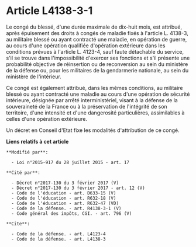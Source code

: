 # Article L4138-3-1

Le congé du blessé, d'une durée maximale de dix-huit mois, est attribué, après épuisement des droits à congés de maladie
fixés à l'article L. 4138-3, au militaire blessé ou ayant contracté une maladie, en opération de guerre, au cours d'une
opération qualifiée d'opération extérieure dans les conditions prévues à l'article L. 4123-4, sauf faute détachable du
service, s'il se trouve dans l'impossibilité d'exercer ses fonctions et s'il présente une probabilité objective de
réinsertion ou de reconversion au sein du ministère de la défense ou, pour les militaires de la gendarmerie nationale, au
sein du ministère de l'intérieur. 

Ce congé est également attribué, dans les mêmes conditions, au militaire blessé ou ayant contracté une maladie au cours d'une
opération de sécurité intérieure, désignée par arrêté interministériel, visant à la défense de la souveraineté de la France
ou à la préservation de l'intégrité de son territoire, d'une intensité et d'une dangerosité particulières, assimilables à
celles d'une opération extérieure.  

Un décret en Conseil d'Etat fixe les modalités d'attribution de ce congé.

**Liens relatifs à cet article**

	**Modifié par**:

	  - Loi n°2015-917 du 28 juillet 2015 - art. 17

	**Cité par**:

	  - Décret n°2017-130 du 3 février 2017 (V)
	  - Décret n°2017-130 du 3 février 2017 - art. 12 (V)
	  - Code de l'éducation - art. D633-15 (V)
	  - Code de l'éducation - art. R632-18 (V)
	  - Code de l'éducation - art. R632-47 (VD)
	  - Code de la défense. - art. R4138-3-1 (V)
	  - Code général des impôts, CGI. - art. 796 (V)

	**Cite**:

	  - Code de la défense. - art. L4123-4
	  - Code de la défense. - art. L4138-3
